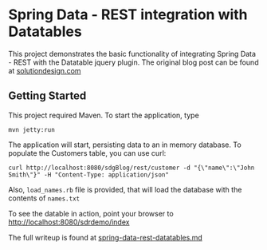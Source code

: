 # Spring Data - REST integration with Datatables #

This project demonstrates the basic functionality of integrating Spring Data - REST with the Datatable jquery plugin.  The original blog post can be found at [solutiondesign.com](http://solutiondesign.com/data-integration-with-rest/)


## Getting Started ##

This project required Maven.  To start the application, type

`mvn jetty:run`

The application will start, persisting data to an in memory database.  To populate the Customers table, you can use curl:

`curl http://localhost:8080/sdgBlog/rest/customer -d "{\"name\":\"John Smith\"}" -H "Content-Type: application/json"`

Also, `load_names.rb` file is provided, that will load the database with the contents of `names.txt`

To see the datable in action, point your browser to [http://localhost:8080/sdrdemo/index](http://localhost:8080/sdrdemo/index)

The full writeup is found at [spring-data-rest-datatables.md](https://github.com/gcase/spring-data-rest-datatable-example/blob/master/spring-data-rest-datatables.md)

  